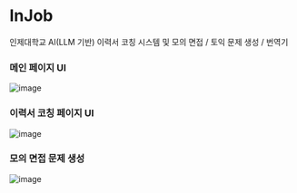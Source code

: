 # InJob
인제대학교 AI(LLM 기반) 이력서 코칭 시스템 및 모의 면접 / 토익 문제 생성 / 번역기 

### 메인 페이지 UI
![image](https://github.com/user-attachments/assets/2809f04e-3fd4-4885-b04b-b71bd1510aa1)

### 이력서 코칭 페이지 UI
![image](https://github.com/user-attachments/assets/7e904b46-3531-426c-ad05-ac39aa889a92)

### 모의 면접 문제 생성
![image](https://github.com/user-attachments/assets/54f553c7-70c3-4d42-b57a-fb2b2cd0fbf1)
